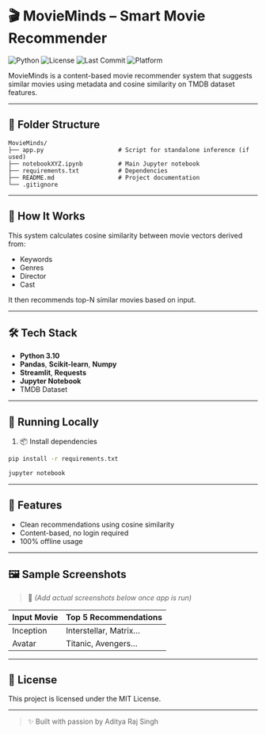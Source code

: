 # 🎬 MovieMinds – Smart Movie Recommender

![Python](https://img.shields.io/badge/python-3.10-blue.svg)
![License](https://img.shields.io/badge/license-MIT-brightgreen)
![Last Commit](https://img.shields.io/github/last-commit/Adityarajsingh2904/MovieMinds-Movie-Recommender)
![Platform](https://img.shields.io/badge/Platform-Jupyter-lightgrey)

MovieMinds is a content-based movie recommender system that suggests similar movies using metadata and cosine similarity on TMDB dataset features.

---

## 📂 Folder Structure

```
MovieMinds/
├── app.py                     # Script for standalone inference (if used)
├── notebookXYZ.ipynb          # Main Jupyter notebook
├── requirements.txt           # Dependencies
├── README.md                  # Project documentation
└── .gitignore
```

---

## 🧠 How It Works

This system calculates cosine similarity between movie vectors derived from:
- Keywords
- Genres
- Director
- Cast

It then recommends top-N similar movies based on input.

---

## 🛠 Tech Stack

- **Python 3.10**
- **Pandas**, **Scikit-learn**, **Numpy**
- **Streamlit**, **Requests**
- **Jupyter Notebook**
- TMDB Dataset

---

## 🚀 Running Locally

1. 📦 Install dependencies

```bash
pip install -r requirements.txt
```



```bash
jupyter notebook
```



---

## 🌟 Features

- Clean recommendations using cosine similarity
- Content-based, no login required
- 100% offline usage

---

## 🖼 Sample Screenshots

> 📌 _(Add actual screenshots below once app is run)_

| Input Movie | Top 5 Recommendations |
|-------------|------------------------|
| Inception   | Interstellar, Matrix…  |
| Avatar      | Titanic, Avengers…     |

---

## 📄 License

This project is licensed under the MIT License.

---

> ✨ Built with passion by Aditya Raj Singh


